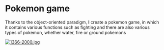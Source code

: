 # Pokemon game

Thanks to the object-oriented paradigm, I create a pokemon game, in which it contains various functions such as fighting and there are also various types of pokemon, whether water, fire or ground pokemons

[![1366-2000.jpg](https://i.postimg.cc/Px4cSWWr/1366-2000.jpg)](https://postimg.cc/N9KpMrCW)
